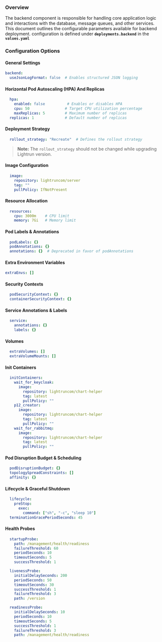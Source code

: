 ### Overview

The backend component is responsible for handling core application logic and interactions with the database, message queues, and other services. This document outlines the configurable parameters available for backend deployment.
configuration is defined under **`deployments.backend`** in the **`values.yaml`**
### Configuration Options

#### General Settings

```yaml
backend:
  useJsonLogFormat: false  # Enables structured JSON logging
```

#### Horizontal Pod Autoscaling (HPA) And Replicas

```yaml
  hpa:
    enabled: false          # Enables or disables HPA
    cpu: 50                # Target CPU utilization percentage
    maxReplicas: 5         # Maximum number of replicas
  replicas: 1              # Default number of replicas
```

#### Deployment Strategy

```yaml
  rollout_strategy: "Recreate"  # Defines the rollout strategy
```
> **Note:** The `rollout_strategy` should not be changed while upgrading Lightrun version.

#### Image Configuration

```yaml
  image:
    repository: lightruncom/server
    tag: ""
    pullPolicy: IfNotPresent
```

#### Resource Allocation

```yaml
  resources:
    cpu: 3000m    # CPU limit
    memory: 7Gi   # Memory limit
```

#### Pod Labels & Annotations

```yaml
  podLabels: {}
  podAnnotations: {}
  annotations: {}  # Deprecated in favor of podAnnotations
```

#### Extra Environment Variables
```yaml
extraEnvs: []
```

#### Security Contexts

```yaml
  podSecurityContext: {}
  containerSecurityContext: {}
```

#### Service Annotations & Labels

```yaml
  service:
    annotations: {}
    labels: {}
```

#### Volumes 

```yaml
  extraVolumes: []
  extraVolumeMounts: []

```

#### Init Containers
```yaml
  initContainers:
    wait_for_keycloak:
      image:
        repository: lightruncom/chart-helper
        tag: latest
        pullPolicy: ""
    p12_creator:
      image:
        repository: lightruncom/chart-helper
        tag: latest
        pullPolicy: ""
    wait_for_rabbitmq:
      image:
        repository: lightruncom/chart-helper
        tag: latest
        pullPolicy: ""
```
#### Pod Disruption Budget & Scheduling

```yaml
  podDisruptionBudget: {}
  topologySpreadConstraints: []
  affinity: {}
```

#### Lifecycle & Graceful Shutdown

```yaml
  lifecycle:
    preStop:
      exec:
        command: ["sh", "-c", "sleep 10"]
  terminationGracePeriodSeconds: 45
```

#### Health Probes

```yaml
  startupProbe:
    path: /management/health/readiness
    failureThreshold: 60
    periodSeconds: 10
    timeoutSeconds: 5
    successThreshold: 1

  livenessProbe:
    initialDelaySeconds: 200
    periodSeconds: 50
    timeoutSeconds: 30
    successThreshold: 1
    failureThreshold: 3
    path: /version

  readinessProbe:
    initialDelaySeconds: 10
    periodSeconds: 10
    timeoutSeconds: 5
    successThreshold: 1
    failureThreshold: 3
    path: /management/health/readiness
```